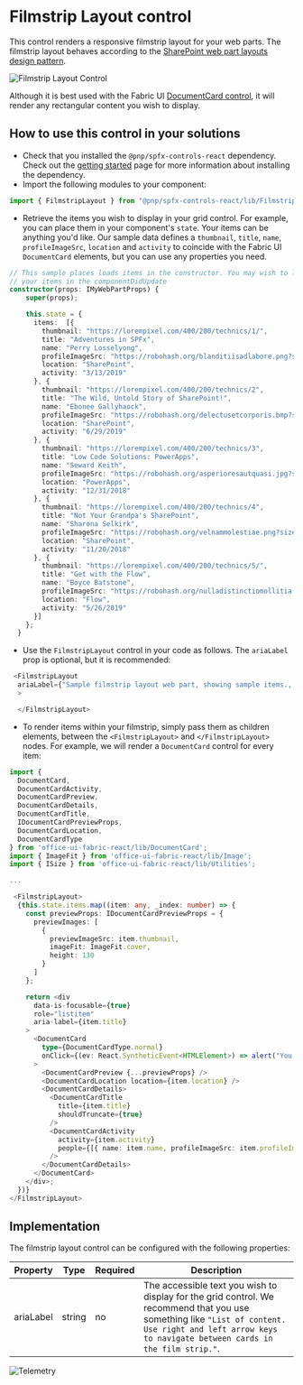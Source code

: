 # Filmstrip Layout control

This control renders a responsive filmstrip layout for your web parts.  The filmstrip layout behaves according to the [SharePoint web part layouts design pattern](https://docs.microsoft.com/en-us/sharepoint/dev/design/layout-patterns#filmstrip-layout).

![Filmstrip Layout Control](../assets/FilmstripLayout.gif)

Although it is best used with the Fabric UI [DocumentCard control](https://developer.microsoft.com/en-us/fabric#/controls/web/documentcard), it will render any rectangular content you wish to display.

## How to use this control in your solutions

- Check that you installed the `@pnp/spfx-controls-react` dependency. Check out the [getting started](../#getting-started) page for more information about installing the dependency.
- Import the following modules to your component:

```TypeScript
import { FilmstripLayout } from "@pnp/spfx-controls-react/lib/FilmstripLayout";
```

- Retrieve the items you wish to display in your grid control. For example, you can place them in your component's `state`. Your items can be anything you'd like. Our sample data defines a `thumbnail`, `title`, `name`, `profileImageSrc`, `location` and `activity` to coincide with the Fabric UI `DocumentCard` elements, but you can use any properties you need.

```TypeScript
// This sample places loads items in the constructor. You may wish to load
// your items in the componentDidUpdate
constructor(props: IMyWebPartProps) {
    super(props);

    this.state = {
      items:  [{
        thumbnail: "https://lorempixel.com/400/200/technics/1/",
        title: "Adventures in SPFx",
        name: "Perry Losselyong",
        profileImageSrc: "https://robohash.org/blanditiisadlabore.png?size=50x50&set=set1",
        location: "SharePoint",
        activity: "3/13/2019"
      }, {
        thumbnail: "https://lorempixel.com/400/200/technics/2",
        title: "The Wild, Untold Story of SharePoint!",
        name: "Ebonee Gallyhaock",
        profileImageSrc: "https://robohash.org/delectusetcorporis.bmp?size=50x50&set=set1",
        location: "SharePoint",
        activity: "6/29/2019"
      }, {
        thumbnail: "https://lorempixel.com/400/200/technics/3",
        title: "Low Code Solutions: PowerApps",
        name: "Seward Keith",
        profileImageSrc: "https://robohash.org/asperioresautquasi.jpg?size=50x50&set=set1",
        location: "PowerApps",
        activity: "12/31/2018"
      }, {
        thumbnail: "https://lorempixel.com/400/200/technics/4",
        title: "Not Your Grandpa's SharePoint",
        name: "Sharona Selkirk",
        profileImageSrc: "https://robohash.org/velnammolestiae.png?size=50x50&set=set1",
        location: "SharePoint",
        activity: "11/20/2018"
      }, {
        thumbnail: "https://lorempixel.com/400/200/technics/5/",
        title: "Get with the Flow",
        name: "Boyce Batstone",
        profileImageSrc: "https://robohash.org/nulladistinctiomollitia.jpg?size=50x50&set=set1",
        location: "Flow",
        activity: "5/26/2019"
      }]
    };
  }
```

- Use the `FilmstripLayout` control in your code as follows. The `ariaLabel` prop is optional, but it is recommended:

```TypeScript
 <FilmstripLayout
  ariaLabel={"Sample filmstrip layout web part, showing sample items., Use right and left arrow keys to navigate between cards in the film strip."}
  >

  </FilmstripLayout>
```

- To render items within your filmstrip, simply pass them as children elements, between the `<FilmstripLayout>` and `</FilmstripLayout>` nodes. For example, we will render a `DocumentCard` control for every item:

```TypeScript
import {
  DocumentCard,
  DocumentCardActivity,
  DocumentCardPreview,
  DocumentCardDetails,
  DocumentCardTitle,
  IDocumentCardPreviewProps,
  DocumentCardLocation,
  DocumentCardType
} from 'office-ui-fabric-react/lib/DocumentCard';
import { ImageFit } from 'office-ui-fabric-react/lib/Image';
import { ISize } from 'office-ui-fabric-react/lib/Utilities';

...

 <FilmstripLayout>
  {this.state.items.map((item: any, _index: number) => {
    const previewProps: IDocumentCardPreviewProps = {
      previewImages: [
        {
          previewImageSrc: item.thumbnail,
          imageFit: ImageFit.cover,
          height: 130
        }
      ]
    };

    return <div
      data-is-focusable={true}
      role="listitem"
      aria-label={item.title}
    >
      <DocumentCard
        type={DocumentCardType.normal}
        onClick={(ev: React.SyntheticEvent<HTMLElement>) => alert("You clicked on an item")}
      >
        <DocumentCardPreview {...previewProps} />
        <DocumentCardLocation location={item.location} />
        <DocumentCardDetails>
          <DocumentCardTitle
            title={item.title}
            shouldTruncate={true}
          />
          <DocumentCardActivity
            activity={item.activity}
            people={[{ name: item.name, profileImageSrc: item.profileImageSrc }]}
          />
        </DocumentCardDetails>
      </DocumentCard>
    </div>;
  })}
</FilmstripLayout>
```

## Implementation

The filmstrip layout control can be configured with the following properties:

| Property | Type | Required | Description |
| ---- | ---- | ---- | ---- |
| ariaLabel | string | no | The accessible text you wish to display for the grid control. We recommend that you use something like `"List of content. Use right and left arrow keys to navigate between cards in the film strip."`. |

![Telemetry](https://telemetry.sharepointpnp.com/sp-dev-fx-controls-react/wiki/controls/filmstripLayout)
